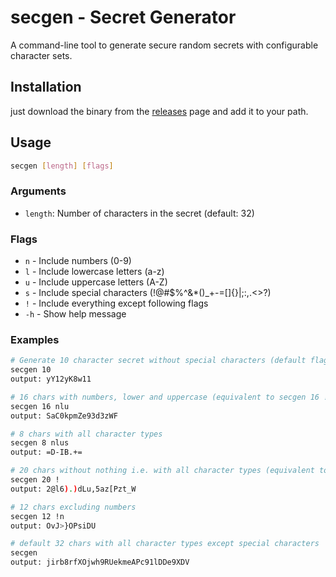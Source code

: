 # secgen - Secret Generator

A command-line tool to generate secure random secrets with configurable character sets.

## Installation
just download the binary from the [releases]() page and add it to your path.

## Usage

```sh
secgen [length] [flags]
```

### Arguments

- `length`: Number of characters in the secret (default: 32)

### Flags

- `n` - Include numbers (0-9)
- `l` - Include lowercase letters (a-z)
- `u` - Include uppercase letters (A-Z) 
- `s` - Include special characters (!@#$%^&*()_+-=[]{}|;:,.<>?)
- `!` - Include everything except following flags
- `-h` - Show help message

### Examples

```sh
# Generate 10 character secret without special characters (default flags: !s)
secgen 10
output: yY12yK8w11

# 16 chars with numbers, lower and uppercase (equivalent to secgen 16 !s)
secgen 16 nlu
output: SaC0kpmZe93d3zWF

# 8 chars with all character types
secgen 8 nlus
output: =D-IB.+=

# 20 chars without nothing i.e. with all character types (equivalent to secgen 20 nlus)
secgen 20 !
output: 2@l6).)dLu,5az[Pzt_W

# 12 chars excluding numbers 
secgen 12 !n
output: OvJ>}OPsiDU

# default 32 chars with all character types except special characters
secgen
output: jirb8rfXOjwh9RUekmeAPc91lDDe9XDV

```

